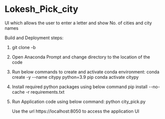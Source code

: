 # Lokesh_Pick_city
UI which allows the user to enter a letter and show No. of cities and city names

Build and Deployment steps:

1. git clone -b <GIT-URL>
2. Open Anaconda Prompt and change directory to the location of the code
3. Run below commands to create and activate conda environment:
conda create -y --name citypy python=3.9 pip
conda activate citypy
4. Install required python packages using below command
pip install --no-cache -r requirements.txt
5. Run Application code using below command:
python city_pick.py

   Use the url https://localhost:8050 to access the application UI
